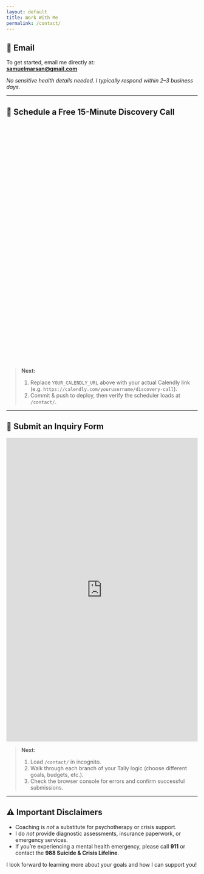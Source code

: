 ```yaml
---
layout: default
title: Work With Me
permalink: /contact/
---
```


## 📩 Email

To get started, email me directly at:<br>
**samuelmarsan@gmail.com**  

_No sensitive health details needed. I typically respond within 2–3 business days._

---

## 📅 Schedule a Free 15-Minute Discovery Call

<div class="calendly-inline-widget" data-url="YOUR_CALENDLY_URL" style="min-width:320px;height:630px;"></div>
<script type="text/javascript" src="https://assets.calendly.com/assets/external/widget.js"></script>

> **Next:**  
> 1. Replace `YOUR_CALENDLY_URL` above with your actual Calendly link (e.g. `https://calendly.com/yourusername/discovery-call`).  
> 2. Commit & push to deploy, then verify the scheduler loads at `/contact/`.

---

## 📝 Submit an Inquiry Form

<div class="form-container">
  <iframe
    src="https://tally.so/embed/wz5rYZ?alignLeft=1&hideTitle=1&transparentBackground=1&dynamicHeight=1"
    width="100%"
    height="800"
    frameborder="0"
    loading="lazy"
    allowtransparency="true">
  </iframe>
  <script src="https://tally.so/widgets/embed.js"></script>
</div>

> **Next:**  
> 1. Load `/contact/` in incognito.  
> 2. Walk through each branch of your Tally logic (choose different goals, budgets, etc.).  
> 3. Check the browser console for errors and confirm successful submissions.

---

## ⚠️ Important Disclaimers

- Coaching is *not* a substitute for psychotherapy or crisis support.  
- I do *not* provide diagnostic assessments, insurance paperwork, or emergency services.  
- If you’re experiencing a mental health emergency, please call **911** or contact the **988 Suicide & Crisis Lifeline**.

I look forward to learning more about your goals and how I can support you!
